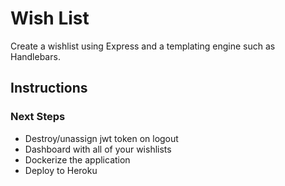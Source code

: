 # Wish List

<p>Create a wishlist using Express and a templating engine such as Handlebars.</p>

## Instructions

### Next Steps

<ul>
    <li>Destroy/unassign jwt token on logout</li>
    <li>Dashboard with all of your wishlists</li>
    <li>Dockerize the application</li>
    <li>Deploy to Heroku</li>
</ul>